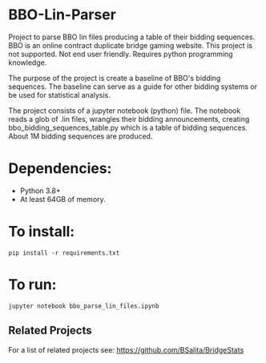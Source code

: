# BBO-Lin-Parser
Project to parse BBO lin files producing a table of their bidding sequences. BBO is an online contract duplicate bridge gaming website. This project is not supported. Not end user friendly. Requires python programming knowledge.

The purpose of the project is create a baseline of BBO's bidding sequences. The baseline can serve as a guide for other bidding systems or be used for statistical analysis.

The project consists of a jupyter notebook (python) file. The notebook reads a glob of .lin files, wrangles their bidding announcements, creating bbo_bidding_sequences_table.py which is a table of bidding sequences. About 1M bidding sequences are produced.

# Dependencies:
- Python 3.8+
- At least 64GB of memory.

# To install:
    pip install -r requirements.txt

# To run:
    jupyter notebook bbo_parse_lin_files.ipynb

## Related Projects
For a list of related projects see: https://github.com/BSalita/BridgeStats
